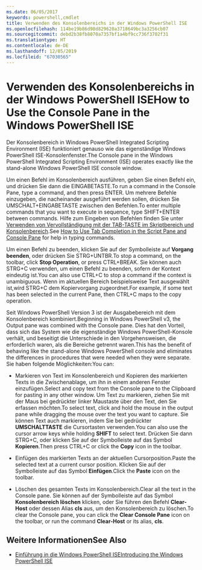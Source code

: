 ```yaml
---
ms.date: 06/05/2017
keywords: powershell,cmdlet
title: Verwenden des Konsolenbereichs in der Windows PowerShell ISE
ms.openlocfilehash: 114be19b86d98d829620a3718649bc3a3256cb07
ms.sourcegitcommit: debd2b38fb8070a7357bf1a4bf9cc736f3702f31
ms.translationtype: HT
ms.contentlocale: de-DE
ms.lasthandoff: 12/05/2019
ms.locfileid: "67030565"
---
```

# <a name="how-to-use-the-console-pane-in-the-windows-powershell-ise"></a><span data-ttu-id="c56a9-103">Verwenden des Konsolenbereichs in der Windows PowerShell ISE</span><span class="sxs-lookup"><span data-stu-id="c56a9-103">How to Use the Console Pane in the Windows PowerShell ISE</span></span>

<span data-ttu-id="c56a9-104">Der Konsolenbereich in Windows PowerShell Integrated Scripting Environment (ISE) funktioniert genauso wie das eigenständige Windows PowerShell ISE-Konsolenfenster.</span><span class="sxs-lookup"><span data-stu-id="c56a9-104">The Console pane in the Windows PowerShell Integrated Scripting Environment (ISE) operates exactly like the stand-alone Windows PowerShell ISE console window.</span></span>

<span data-ttu-id="c56a9-105">Um einen Befehl im Konsolenbereich ausführen, geben Sie einen Befehl ein, und drücken Sie dann die EINGABETASTE.</span><span class="sxs-lookup"><span data-stu-id="c56a9-105">To run a command in the Console Pane, type a command, and then press ENTER.</span></span> <span data-ttu-id="c56a9-106">Um mehrere Befehle einzugeben, die nacheinander ausgeführt werden sollen, drücken Sie UMSCHALT+EINGABETASTE zwischen den Befehlen.</span><span class="sxs-lookup"><span data-stu-id="c56a9-106">To enter multiple commands that you want to execute in sequence, type SHIFT+ENTER between commands.</span></span> <span data-ttu-id="c56a9-107">Hilfe zum Eingeben von Befehlen finden Sie unter [Verwenden von Vervollständigung mit der TAB-TASTE im Skriptbereich und Konsolenbereich](How-to-Use-Tab-Completion-in-the-Script-Pane-and-Console-Pane.md).</span><span class="sxs-lookup"><span data-stu-id="c56a9-107">See [How to Use Tab Completion in the Script Pane and Console Pane](How-to-Use-Tab-Completion-in-the-Script-Pane-and-Console-Pane.md) for help in typing commands.</span></span>

<span data-ttu-id="c56a9-108">Um einen Befehl zu beenden, klicken Sie auf der Symbolleiste auf **Vorgang beenden**, oder drücken Sie STRG+UNTBR.</span><span class="sxs-lookup"><span data-stu-id="c56a9-108">To stop a command, on the toolbar, click **Stop Operation**, or press CTRL+BREAK.</span></span> <span data-ttu-id="c56a9-109">Sie können auch STRG+C verwenden, um einen Befehl zu beenden, sofern der Kontext eindeutig ist.</span><span class="sxs-lookup"><span data-stu-id="c56a9-109">You can also use CTRL+C to stop a command if the context is unambiguous.</span></span> <span data-ttu-id="c56a9-110">Wenn im aktuellen Bereich beispielsweise Text ausgewählt ist,wird STRG+C dem Kopiervorgang zugeordnet.</span><span class="sxs-lookup"><span data-stu-id="c56a9-110">For example, if some text has been selected in the current Pane, then CTRL+C maps to the copy operation.</span></span>

<span data-ttu-id="c56a9-111">Seit Windows PowerShell Version 3 ist der Ausgabebereich mit dem Konsolenbereich kombiniert.</span><span class="sxs-lookup"><span data-stu-id="c56a9-111">Beginning in Windows PowerShell v3, the Output pane was combined with the Console pane.</span></span> <span data-ttu-id="c56a9-112">Dies hat den Vorteil, dass sich das System wie die eigenständige Windows PowerShell-Konsole verhält, und beseitigt die Unterschiede in den Vorgehensweisen, die erforderlich waren, als die Bereiche getrennt waren.</span><span class="sxs-lookup"><span data-stu-id="c56a9-112">This has the benefit of behaving like the stand-alone Windows PowerShell console and eliminates the differences in procedures that were needed when they were separate.</span></span> <span data-ttu-id="c56a9-113">Sie haben folgende Möglichkeiten:</span><span class="sxs-lookup"><span data-stu-id="c56a9-113">You can:</span></span>

- <span data-ttu-id="c56a9-114">Markieren von Text im Konsolenbereich und Kopieren des markierten Texts in die Zwischenablage, um ihn in einem anderen Fenster einzufügen.</span><span class="sxs-lookup"><span data-stu-id="c56a9-114">Select and copy text from the Console pane to the Clipboard for pasting in any other window.</span></span> <span data-ttu-id="c56a9-115">Um Text zu markieren, ziehen Sie mit der Maus bei gedrückter linker Maustaste über den Text, den Sie erfassen möchten.</span><span class="sxs-lookup"><span data-stu-id="c56a9-115">To select text, click and hold the mouse in the output pane while dragging the mouse over the text you want to capture.</span></span> <span data-ttu-id="c56a9-116">Sie können Text auch markieren, indem Sie bei gedrückter **UMSCHALTTASTE** die Cursortasten verwenden.</span><span class="sxs-lookup"><span data-stu-id="c56a9-116">You can also use the cursor arrow keys while holding **SHIFT** to select text.</span></span> <span data-ttu-id="c56a9-117">Drücken Sie dann STRG+C, oder klicken Sie auf der Symbolleiste auf das Symbol **Kopieren**.</span><span class="sxs-lookup"><span data-stu-id="c56a9-117">Then press CTRL+C or click the **Copy** icon in the toolbar.</span></span>

- <span data-ttu-id="c56a9-118">Einfügen des markierten Texts an der aktuellen Cursorposition.</span><span class="sxs-lookup"><span data-stu-id="c56a9-118">Paste the selected text at a current cursor position.</span></span> <span data-ttu-id="c56a9-119">Klicken Sie auf der Symbolleiste auf das Symbol **Einfügen**.</span><span class="sxs-lookup"><span data-stu-id="c56a9-119">Click the **Paste** icon on the toolbar.</span></span>

- <span data-ttu-id="c56a9-120">Löschen des gesamten Texts im Konsolenbereich.</span><span class="sxs-lookup"><span data-stu-id="c56a9-120">Clear all the text in the Console pane.</span></span> <span data-ttu-id="c56a9-121">Sie können auf der Symbolleiste auf das Symbol **Konsolenbereich löschen** klicken, oder Sie führen den Befehl **Clear-Host** oder dessen Alias **cls** aus, um den Konsolenbereich zu löschen.</span><span class="sxs-lookup"><span data-stu-id="c56a9-121">To clear the Console pane, you can click the **Clear Console Pane** icon on the toolbar, or run the command **Clear-Host** or its alias, **cls**.</span></span>

## <a name="see-also"></a><span data-ttu-id="c56a9-122">Weitere Informationen</span><span class="sxs-lookup"><span data-stu-id="c56a9-122">See Also</span></span>

- [<span data-ttu-id="c56a9-123">Einführung in die Windows PowerShell ISE</span><span class="sxs-lookup"><span data-stu-id="c56a9-123">Introducing the Windows PowerShell ISE</span></span>](Introducing-the-Windows-PowerShell-ISE.md)
